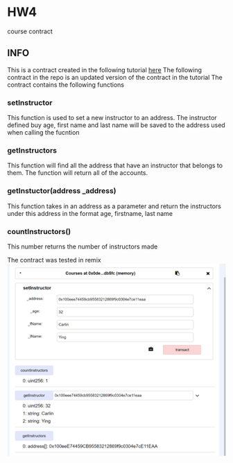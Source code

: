 # HW4
course contract
## INFO
This is a contract created in the following tutorial [here](https://coursetro.com/posts/code/102/Solidity-Mappings-&-Structs-Tutorial)
The following contract in the repo is an updated version of the contract in the tutorial
The contract contains the following functions
### setInstructor
This function is used to set a new instructor to an address. The instructor defined buy age, first name and last name
will be saved to the address used when calling the fucntion

### getInstructors
This function will find all the address that have an instructor that belongs to them. The function will return all of the accounts.

### getInstuctor(address _address)
This function takes in an address as a parameter and return the instructors under this address in the format age, firstname, last name

### countInstructors()
This number returns the number of instructors made

The contract was tested in remix
![remix](https://github.com/CavanDunk/HW4/blob/master/test1.png)
